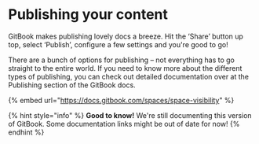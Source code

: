 # Publishing your content

GitBook makes publishing lovely docs a breeze. Hit the ‘Share’ button up top, select ‘Publish’, configure a few settings and you're good to go!

There are a bunch of options for publishing – not everything has to go straight to the entire world. If you need to know more about the different types of publishing, you can check out detailed documentation over at the Publishing section of the GitBook docs.

{% embed url="https://docs.gitbook.com/spaces/space-visibility" %}

{% hint style="info" %}
**Good to know!** We're still documenting this version of GitBook. Some documentation links might be out of date for now!
{% endhint %}
